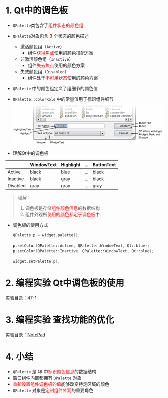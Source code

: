 # 1. Qt中的调色板
- `QPalette`类包含了<font color=red>组件状态的颜色组</font>
- `QPalette`对象包含 **<font color=red>3</font>** 个状态的颜色描述
    - 激活颜色组（`Active`）
        - 组件<font color=red>获得焦点</font>使用的颜色搭配方案
    - 非激活颜色组（`Inactive`）
        - 组件<font color=red>失去焦点</font>使用的颜色方案
    - 失效颜色组（`Disabled`）
        - 组件处于<font color=red>不可用状态</font>使用的颜色方案

- `QPalette` 中的颜色组定义了组细节的颜色值
- `QPalette::ColorRole` 中的常量值用于标识组件细节
![](vx_images/047_1.png)

- 理解Qt中的调色板

|          | WindowText | Highlight | ... | ButtonText |
| -------- | ---------- | --------- | --- | ---------- |
| Active   | black      | blue      | ... | black      |
| Inactive | black      | gray      | ... | black      |
| Disabled | gray       | gray      | ... | gray       |
> 理解：
> 1. 调色板是存储<font color=red>组件颜色信息</font>的数据结构
> 2. 组件外观所<font color=red>使用的颜色都定于调色板中</font>

- 调色板的使用方式

	```cpp
	QPalette p = widget.palette();

	p.setColor(QPalette::Active, QPalette::WindowText, Qt::blue);
	p.setColor(QPalette::Inactive, QPalette::WindowText, Qt::blue);

	widget.setPalette(p);
	```

# 2. 编程实验 Qt中调色板的使用
实验目录：[47-1](vx_attachments\047_Color_palette_in_Qt\47-1)

# 3. 编程实验 查找功能的优化
实验目录：[NotePad](vx_attachments\047_Color_palette_in_Qt\NotePad)

# 4. 小结
- `QPalette` 是 Qt 中<font color=red>标识颜色信息</font>的数据结构
- 窗口组件内部都拥有 `QPalette` 对象
- <font color=red>重新设置组件调色板的值</font>能够改变特定区域的颜色
- `QPalette` 对象是<font color=red>定制组件外观</font>的重要角色

